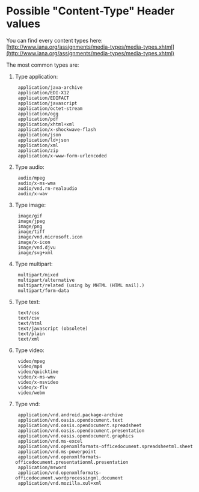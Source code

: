 # Possible "Content-Type" Header values

You can find every content types here: [http://www.iana.org/assignments/media-types/media-types.xhtml](http://www.iana.org/assignments/media-types/media-types.xhtml)

The most common types are:

1.  Type application:

    ```
     application/java-archive
     application/EDI-X12   
     application/EDIFACT   
     application/javascript   
     application/octet-stream   
     application/ogg   
     application/pdf  
     application/xhtml+xml   
     application/x-shockwave-flash    
     application/json  
     application/ld+json  
     application/xml   
     application/zip  
     application/x-www-form-urlencoded  
    ```
2.  Type audio:

    ```
     audio/mpeg   
     audio/x-ms-wma   
     audio/vnd.rn-realaudio   
     audio/x-wav   
    ```
3.  Type image:

    ```
     image/gif   
     image/jpeg   
     image/png   
     image/tiff    
     image/vnd.microsoft.icon    
     image/x-icon   
     image/vnd.djvu   
     image/svg+xml    
    ```
4.  Type multipart:

    ```
     multipart/mixed    
     multipart/alternative   
     multipart/related (using by MHTML (HTML mail).)  
     multipart/form-data  
    ```
5.  Type text:

    ```
     text/css    
     text/csv    
     text/html    
     text/javascript (obsolete)    
     text/plain    
     text/xml    
    ```
6.  Type video:

    ```
     video/mpeg    
     video/mp4    
     video/quicktime    
     video/x-ms-wmv    
     video/x-msvideo    
     video/x-flv   
     video/webm   
    ```
7.  Type vnd:

    ```
     application/vnd.android.package-archive
     application/vnd.oasis.opendocument.text    
     application/vnd.oasis.opendocument.spreadsheet  
     application/vnd.oasis.opendocument.presentation   
     application/vnd.oasis.opendocument.graphics   
     application/vnd.ms-excel    
     application/vnd.openxmlformats-officedocument.spreadsheetml.sheet   
     application/vnd.ms-powerpoint    
     application/vnd.openxmlformats-officedocument.presentationml.presentation    
     application/msword   
     application/vnd.openxmlformats-officedocument.wordprocessingml.document   
     application/vnd.mozilla.xul+xml  
    ```
